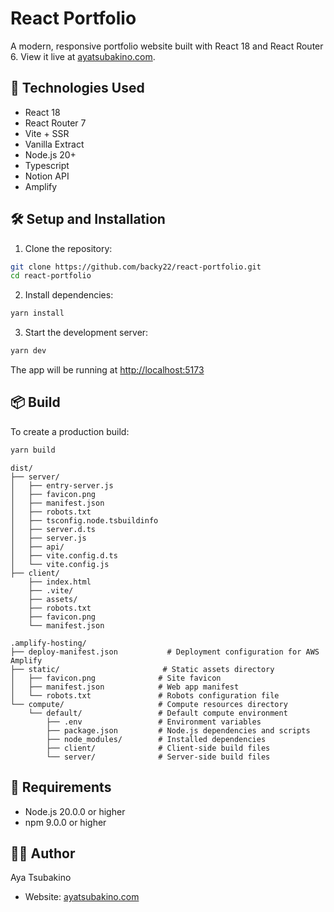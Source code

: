 # React Portfolio

A modern, responsive portfolio website built with React 18 and React Router 6. View it live at [ayatsubakino.com](https://ayatsubakino.com).

## 🚀 Technologies Used

- React 18
- React Router 7
- Vite + SSR
- Vanilla Extract
- Node.js 20+
- Typescript
- Notion API
- Amplify

## 🛠️ Setup and Installation

1. Clone the repository:

```bash
git clone https://github.com/backy22/react-portfolio.git
cd react-portfolio
```

2. Install dependencies:

```bash
yarn install
```

3. Start the development server:

```bash
yarn dev
```

The app will be running at [http://localhost:5173](http://localhost:5173)

## 📦 Build

To create a production build:

```bash
yarn build
```

```
dist/
├── server/
│   ├── entry-server.js
│   ├── favicon.png
│   ├── manifest.json
│   ├── robots.txt
│   ├── tsconfig.node.tsbuildinfo
│   ├── server.d.ts
│   ├── server.js
│   ├── api/
│   ├── vite.config.d.ts
│   └── vite.config.js
├── client/
    ├── index.html
    ├── .vite/
    ├── assets/
    ├── robots.txt
    ├── favicon.png
    └── manifest.json
```

```
.amplify-hosting/
├── deploy-manifest.json           # Deployment configuration for AWS Amplify
├── static/                       # Static assets directory
│   ├── favicon.png              # Site favicon
│   ├── manifest.json            # Web app manifest
│   └── robots.txt               # Robots configuration file
└── compute/                     # Compute resources directory
    └── default/                 # Default compute environment
        ├── .env                 # Environment variables
        ├── package.json         # Node.js dependencies and scripts
        ├── node_modules/        # Installed dependencies
        ├── client/              # Client-side build files
        └── server/              # Server-side build files
```

## 🔧 Requirements

- Node.js 20.0.0 or higher
- npm 9.0.0 or higher


## 👩‍💻 Author

Aya Tsubakino
- Website: [ayatsubakino.com](https://ayatsubakino.com)
